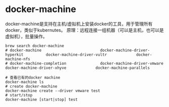 # docker-machine
docker-machine是支持在主机/虚拟机上安装docker的工具，用于管理所有docker，类似于kubernutes。
原理：远程连接一组机器（可以是主机，也可以是虚拟机），批量操作。

```shell script
brew search docker-machine
# docker-machine                          docker-machine-driver-hyperkit          docker-machine-driver-vultr             docker-machine-nfs
# docker-machine-completion               docker-machine-driver-vmware            docker-machine-driver-xhyve             docker-machine-parallels

# 查看已有的docker machine
docker-machine ls
# create docker-machine
docker-machine create --driver vmware test
# start/stop
docker-machine [start|stop] test
```
